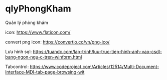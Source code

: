 # qlyPhongKham
Quản lý phòng khám

icon: https://www.flaticon.com/

convert png icon: https://convertio.co/vn/png-ico/

Lưu hình sql: https://tuandc.com/lap-trinh/luu-truc-tiep-hinh-anh-vao-csdl-bang-ngon-ngu-c-tren-winform.html

Tabcontrol: https://www.codeproject.com/Articles/12514/Multi-Document-Interface-MDI-tab-page-browsing-wit
